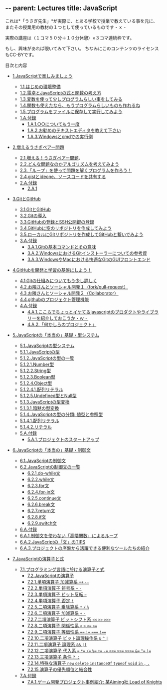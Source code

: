 --
parent: Lectures
title: JavaScript
--

これは*「うさぎ先生」*が実際に、とある学校で授業で教えている事を元に、
またその授業用の教材の１つとして使っているものです・ｘ・

実際の講座は（１コマ５０分＋１０分休憩）×３コマ連続枠です。

もし、興味があれば覗いてみて下さい。
ちなみにこのコンテンツのライセンスもCC-BYです。

<nav>

目次と内容

* [1.JavaScriptで楽しみましょう](0001/)
    * [1.1.はじめの環境整備](0001/#はじめの環境整備)
    * [1.2.電卓とJavaScriptの式と関数の考え方](0001/#電卓とJavaScriptの式と関数の考え方)
    * [1.3.変数を使って少しプログラムらしい事をしてみる](0001/#変数を使って少しプログラムらしい事をしてみる)
    * [1.4.関数も使えたなら、もうプログラムらしいものも作れるね](0001/#関数も使えたなら、もうプログラムらしいものも作れるね)
    * [1.5.プログラムをファイルに保存して実行してみよう](0001/#プログラムをファイルに保存して実行してみよう)
    * [1.A.付録](0001/#a.付録)
        * [1.A.1.○○についてもう一度](0001/#a.1.○○についてもう)
        * [1.A.2.お勧めのテキストエディタを教えて下さい](0001/#a.2.お勧めのテキストエディタを教えて下さい)
        * [1.A.3.Windowsとcmdでの実行例](0001/#a.3.Windowsとcmdでの実行例)
* [2.増えるうさぎペアー問題](0002/)
    * [2.1.増える！うさぎペアー問題](0002/#増えるうさぎペアー問題)、
    * [2.2.どんな問題なのかアルゴリズムを考えてみよう](0002/#どんな問題なのかアルゴリズムを考えてみよう)
    * [2.3.「ループ」を使って問題を解くプログラムを作ろう！](0002/#ループを使って問題を解くプログラムを作ろう)
    * [2.4.gistとideone、ソースコードを共有する](0002/#gistとideoneソースコードを共有する)
    * [2.A.付録](0002/#a.付録)
        * [2.A.1](0002/#a.1.)

* [3.GitとGitHub](0003/)
    * [3.1.GitとGitHub](0003/#githubとgithub)
    * [3.2.Gitの導入](0003/#gitの導入)
    * [3.3.GitHubの登録とSSH公開鍵の登録](0003/#githubの登録とssh公開鍵の登録)
    * [3.4.GitHubに空のリポジトリを作成してみよう](0003/#githubに空のリポジトリを作成してみよう)
    * [3.5.ローカルにGitリポジトリを作成してGitHubと繋いでみよう](0003/#ローカルにgitリポジトリを作成してgithubと繋いでみよう)
    * [3.A.付録](0003/#a.付録)
        * [3.A.1.Gitの基本コマンドとその意味](0003/#a.1.gitの基本コマンドとその意味)
        * [3.A.2.WindowsにおけるGitインストーラーについての参考資](0003/#a.2.windowsにおけるgitインストーラーについての参考資)
        * [3.A.3.WindowsやMacにおける快適なGitのGUIフロントエンド](0003/#a.3.windowsやmacにおける快適なgitのguiフロントエンド)
* [4.GitHubを開発と学習の基盤にしよう！](0004/)
    * [4.1.Gitの仕組みについてもう少し詳しく](0004/#gitの仕組みについてもう少し詳しく)
    * [4.2.お隣さんとソーシャル開発１（fork/pull-request）](0004/#お隣さんとソーシャル開発forkpull-request)
    * [4.3.お隣さんとソーシャル開発２（Collaborator）](0004/#お隣さんとソーシャル開発collaborator)
    * [4.4.githubのプロジェクト管理機能](0004/#githubのプロジェクト管理機能)
    * [4.A.付録](0004/#a.付録)
        * [4.A.1.ここらでちょっとイケてるjavascriptのプロダクトやライブラリーを紹介しておこうか・ｗ・](004/#a.1.ここらでちょっとイケてるJavaScriptのプロダクトやライブラリーを紹介しておこうかｗ)
        * [4.A.2.「何かしらのプロジェクト」](0004/#a.2.何かしらのプロジェクト)
* [5.JavaScriptの「本当の」基礎・型システム](0005/)
    * [5.1.JavaScriptの型システム](#javascriptの型システム)
    * [5.1.1.JavaScriptの型](#javascriptの型)
    * [5.1.2.JavaScriptの型の一覧](#javascriptの方の一覧)
    * [5.1.2.1.Number型](#number型)
    * [5.1.2.2.String型](#string型)
    * [5.1.2.3.Boolean型](#boolean型)
    * [5.1.2.4.Object型](#object型)
    * [5.1.2.4.1.配列リテラル](#配列リテラル)
    * [5.1.2.5.Undefined型とNull型](#undefined型とnull型)
    * [5.1.3.JavaScriptの型変換](#javascriptの型変換)
    * [5.1.3.1.暗黙の型変換](#暗黙の型変換)
    * [5.1.4.JavaScriptの型の分類: 値型と参照型](#javascriptの方の分類値型と参照型)
    * [5.1.4.1.配列リテラル](#配列リテラル)
    * [5.1.4.2.リテラル](#リテラル)
    * [5.A.付録](#a.付録)
        * [5.A.1.プロジェクトのスタートアップ](#a.1.プロジェクトのスタートアップ)
* [6.JavaScriptの「本当の」基礎・制御文](0006/)
    * [6.1.JavaScriptの制御文](#javascriptの制御文)
    * [6.2.JavaScriptの制御文の一覧](#javascriptの制御文の一覧)
        * [6.2.1.do-while文](#do-while文)
        * [6.2.2.while文](#while文)
        * [6.2.3.for文](#for文)
        * [6.2.4.for-in文](#for-in文)
        * [6.2.5.continue文](#continue文)
        * [6.2.6.break文](#break文)
        * [6.2.7.return文](#return文)
        * [6.2.8.if文](#if文)
        * [6.2.9.switch文](#switch文)
    * [6.A.付録](#a.付録)
    * [6.A.1.制御文を使わない「高階関数」によるループ](#a.1.制御文を使わない高階関数によるループ)
    * [6.A.2.JavaScriptの「文」のTIPS](#a.2.javascriptの文のtips)
    * [6.A.3.プロジェクトの序盤から活躍できる便利なツールたちの紹介](#a.3.プロジェクトの序盤から活躍できる便利なツールたちの紹介)
* [7.JavaScriptの演算子と式](0007/)
    * [7.1.プログラミング言語に於ける演算子と式](0007/#プログラミング言語に於ける演算子と式)
        * [7.2.JavaScriptの演算子](0007/#javascriptの演算子)
        * [7.2.1.単項演算子 加減算系 `++` `--`](0007/#単項演算子-加減算系---)
        * [7.2.2.単項演算子 符号系 `+` `-`](0007/#単項演算子-符号系--)
        * [7.2.3.単項演算子 ビット反転 `~`](0007/#単項演算子-ビット反転)
        * [7.2.4.単項演算子 否定 `!`](0007/#単項演算子-否定)
        * [7.2.5.二項演算子 乗除算系 `*` `/` `%`](0007/#二項演算子-乗除算系)
        * [7.2.6.二項演算子 加減算系 `+` `-`](0007/#二項演算子-加減算系--)
        * [7.2.7.二項演算子 ビットシフト系 `<<` `>>` `>>>`](0007/#二項演算子-ビットシフト系)
        * [7.2.8.二項演算子 関係性系 `<` `>` `<=` `>=`](0007/#二項演算子-関係性系)
        * [7.2.9.二項演算子 等価性系 `==` `!=` `===` `!==`](0007/#二項演算子-等価性系)
        * [7.2.10.二項演算子 ビット論理操作系 `&` `^` `|`](0007/#二項演算子-ビット論理操作系)
        * [7.2.11.二項演算子 論理系 `&&` `||`](0007/#二項演算子-論理系)
        * [7.2.12.二項演算子 代入系 `=` `*=` `/=` `%=` `+=` `-=` `<<=` `>>=` `>>>=` `&=` `^=` `|=`](0007/#二項演算子-代入系)
        * [7.2.13.三項演算子 条件 `? :`](0007/#三項演算子-条件)
        * [7.2.14.特殊な演算子 `new` `delete` `instanceOf` `typeof` `void` `in` `,` `.`](0007/#特殊な演算子-new-delete-instanceof-typeof-void-in)
        * [7.2.15.演算子の優先順位と結合性](0007/#演算子の優先順位と結合性)
    * [7.A.付録](0007/#a.付録)
        * [7.A.1.ゲーム開発プロジェクト事例紹介: 某Aiming社 Load of Knights](0007/#a.1.ゲーム開発プロジェクト事例紹介-某aiming社-load-of-knights)


</nav>

